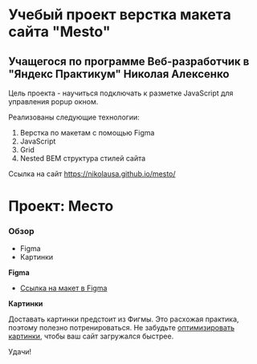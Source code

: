 # Учебый проект верстка макета сайта "Mesto"
## Учащегося по программе Веб-разработчик в "Яндекс Практикум" Николая Алексенко

Цель проекта - научиться подключать к разметке JavaScript для управления popup окном. 

Реализованы следующие технологии:
1. Верстка по макетам с помощью Figma
2. JavaScript
3. Grid
4. Nested BEM структура стилей сайта

Ссылка на сайт
https://nikolausa.github.io/mesto/


# Проект: Место

### Обзор

* Figma
* Картинки

**Figma**

* [Ссылка на макет в Figma](https://www.figma.com/file/2cn9N9jSkmxD84oJik7xL7/JavaScript.-Sprint-4?node-id=0%3A1)

**Картинки**

Доставать картинки предстоит из Фигмы. Это расхожая практика, поэтому полезно потренироваться.
Не забудьте [оптимизировать картинки](https://tinypng.com/), чтобы ваш сайт загружался быстрее.

Удачи!
